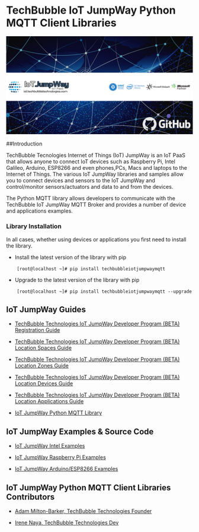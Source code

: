 # TechBubble IoT JumpWay Python MQTT Client Libraries

![TechBubble IoT JumpWay Docs](images/main/IoT-Jumpway.jpg)  

##Introduction

TechBubble Tecnologies Internet of Things (IoT) JumpWay is an IoT PaaS that allows anyone to connect IoT devices such as Raspberry Pi, Intel Galileo, Arduino, ESP8266 and even phones,PCs, Macs and laptops to the Internet of Things. The various IoT JumpWay libraries and samples allow you to connect devices and sensors to the IoT JumpWay and control/monitor sensors/actuators and data to and from the devices.

The  Python MQTT library allows developers to communicate with the TechBubble IoT JumpWay MQTT Broker and provides a number of device and applications examples.

### Library Installation

In all cases, whether using devices or applications you first need to install the library. 

- Install the latest version of the library with pip

```
    [root@localhost ~]# pip install techbubbleiotjumpwaymqtt
```

- Upgrade to the latest version of the library with pip

```
    [root@localhost ~]# pip install techbubbleiotjumpwaymqtt --upgrade
```

## IoT JumpWay Guides

- [TechBubble Technologies IoT JumpWay Developer Program (BETA) Registration Guide](https://github.com/TechBubbleTechnologies/IoT-JumpWay-Docs/blob/master/1-Registration.md "IoT JumpWay Developer Program (BETA) Registration Guide")

- [TechBubble Technologies IoT JumpWay Developer Program (BETA) Location Spaces Guide](https://github.com/TechBubbleTechnologies/IoT-JumpWay-Docs/blob/master/2-Location-Spaces.md "IoT JumpWay Developer Program (BETA) Location Spaces Guide")

- [TechBubble Technologies IoT JumpWay Developer Program (BETA) Location Zones Guide](https://github.com/TechBubbleTechnologies/IoT-JumpWay-Docs/blob/master/3-Location-Zones.md "IoT JumpWay Developer Program (BETA) Location Zones Guide")

- [TechBubble Technologies IoT JumpWay Developer Program (BETA) Location Devices Guide](https://github.com/TechBubbleTechnologies/IoT-JumpWay-Docs/blob/master/4-Location-Devices.md "IoT JumpWay Developer Program (BETA) Location Devices Guide")

- [TechBubble Technologies IoT JumpWay Developer Program (BETA) Location Applications Guide](https://github.com/TechBubbleTechnologies/IoT-JumpWay-Docs/blob/master/5-Location-Applications.md "IoT JumpWay Developer Program (BETA) Location Applications Guide")

- [IoT JumpWay Python MQTT Library](https://github.com/TechBubbleTechnologies/IoT-JumpWay-Docs/blob/master/6-Python-MQTT-Clients.md "IoT JumpWay Python MQTT Library")

## IoT JumpWay Examples & Source Code

- [IoT JumpWay Intel Examples](https://github.com/TechBubbleTechnologies/IoT-JumpWay-Intel-Examples "IoT JumpWay Intel Examples")

- [IoT JumpWay Raspberry Pi Examples](https://github.com/TechBubbleTechnologies/IoT-JumpWay-Intel-Examples "IoT JumpWay Raspberry Pi Examples")

- [IoT JumpWay Arduino/ESP8266 Examples](https://github.com/TechBubbleTechnologies/IoT-JumpWay-Arduino-Examples "IoT JumpWay Arduino/ESP8266 Examples")

## IoT JumpWay Python MQTT Client Libraries Contributors

- [Adam Milton-Barker, TechBubble Technologies Founder](https://github.com/AdamMiltonBarker "Adam Milton-Barker, TechBubble Technologies Founder")

- [Irene Naya, TechBubble Technologies Dev](https://github.com/irenenaya "Irene Naya, TechBubble Technologies Dev")


